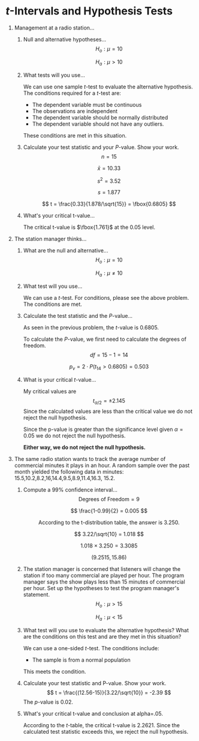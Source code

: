 # *t*-Intervals and Hypothesis Tests

1. Management at a radio station...

   1. Null and alternative hypotheses...
      $$
      H_o : \mu = 10
      $$

      $$
      H_a : \mu > 10
      $$

   2. What tests will you use...

      We can use one sample *t*-test to evaluate the alternative hypothesis. The conditions required for a *t*-test are: 

      * The dependent variable must be continuous
      * The observations are independent
      * The dependent variable should be normally distributed
      * The dependent variable should not have any outliers.

      These conditions are met in this situation.

   3. Calculate your test statistic and your $P$-value. Show your work.
      $$
      n = 15
      $$

      $$
      \bar{x} = 10.33
      $$

      $$
      s^2 = 3.52
      $$

      $$
      s = 1.877
      $$

      $$
      t = \frac{0.33}{1.878/\sqrt{15}} = \fbox{0.6805}
      $$

   4. What's your critical t-value...

      The critical t-value is $\fbox{1.761}$ at the $0.05$ level. 

2. The station manager thinks...

   1. What are the null and alternative...
      $$
      H_o : \mu = 10
      $$

      $$
      H_a : \mu \neq 10
      $$

   2. What test will you use...

      We can use a *t*-test. For conditions, please see the above problem. The conditions are met. 

   3. Calculate the test statistic and the $P$-value...

      As seen in the previous problem, the $t$-value is $0.6805$.

      To calculate the $P$-value, we first need to calculate the degrees of freedom.
      $$
      df = 15 -1 = 14
      $$

      $$
      p_v = 2 \cdot P(t_{14} > 0.6805) = 0.503
      $$

   4. What is your critical $t$-value...

      My critical values are 
      $$
      t_{\alpha/2}=\pm 2.145
      $$
      Since the calculated values are less than the critical value we do not reject the null hypothesis. 

      Since the p-value is greater than the significance level given $\alpha = 0.05$ we do not reject the null hypothesis. 

      **Either way, we do not reject the null hypothesis.**

3. The same radio station wants to track the average number of commercial minutes it plays in an hour. A random sample over the past month yielded the following data in minutes: 15.5,10.2,8.2,16,14.4,9.5,8.9,11.4,16.3, 15.2. 

   1. Compute a 99% confidence interval...
      $$
      \text{Degrees of Freedom} = 9
      $$
   
      $$
      \frac{1-0.99}{2} = 0.005
      $$
   
      $$
      \text{According to the t-distribution table, the answer is 3.250.}
      $$
   
      $$
      3.22/\sqrt{10} = 1.018
      $$
   
      $$
      1.018 \times 3.250 = 3.3085
      $$
   
      $$
      (9.2515,15.86)
      $$
   
   2. The station manager is concerned that listeners will change the station if too many commercial are played per hour. The program manager says the show plays less than 15 minutes of commercial per hour. Set up the hypotheses to test the program manager's statement.
      $$
      H_o : \mu > 15
      $$
   
      $$
      H_a : \mu < 15
      $$
   
   3. What test will you use to evaluate the alternative hypothesis? What are the conditions on this test and are they met in this situation? 
   
      We can use a one-sided $t$-test. The conditions include: 
   
      * The sample is from a normal population
   
      This meets the condition.
   
   4. Calculate your test statistic and P-value. Show your work. 
      $$
      t = \frac{(12.56-15)}{3.22/\sqrt{10}} = -2.39
      $$
      The $p$-value is 0.02. 
   
   5. What's your critical t-value and conclusion at alpha=.05. 
   
      According to the $t$-table, the critical t-value is 2.2621. Since the calculated test statistic exceeds this, we reject the null hypothesis. 

